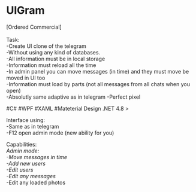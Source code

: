 # UIGram

[Ordered Commercial] </br>
</br>Task:</br>
-Create UI clone of the telegram</br>
-Without using any kind of databases.</br>
-All information must be in local storage</br>
-Information must reload all the time</br>
-In admin panel you can move messages (in time) and they must move be moved in UI too</br>
-Information must load by parts (not all messages from all chats when you open)</br>
-Absolutly same adaptive as in telegram
-Perfect pixel

#C# #WPF #XAML #Mateterial Design
.NET 4.8 > </br>

Interface using:</br>
-Same as in telegram</br>
-F12 open admin mode (new ability for you)</br>

Сapabilities:</br>
*Admin mode:</br>
-Move messages in time</br>
-Add new users </br>
-Edit users</br>
-Edit any messages*</br>
-Edit any loaded photos</br>


